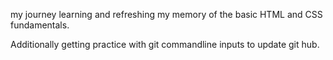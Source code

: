my journey learning and refreshing my memory of the basic HTML and CSS fundamentals. 

Additionally getting practice with git commandline inputs to update git hub.